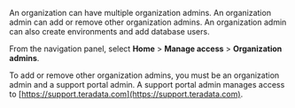 An organization can have multiple organization admins. An organization admin can add or remove other organization admins. An organization admin can also create environments and add database users.

From the navigation panel, select **Home** > **Manage access** > **Organization admins**.

To add or remove other organization admins, you must be an organization admin and a support portal admin. A support portal admin manages access to [https://support.teradata.com](https://support.teradata.com).

